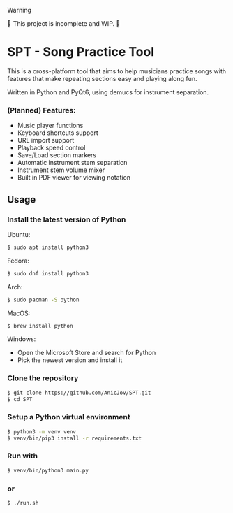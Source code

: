 > [!WARNING]  
> 🚧 This project is incomplete and WIP. 🚧

# SPT - Song Practice Tool
This is a cross-platform tool that aims to help musicians practice songs with features that make repeating sections easy and playing along fun.

Written in Python and PyQt6, using demucs for instrument separation.

### (Planned) Features:
- Music player functions
- Keyboard shortcuts support
- URL import support
- Playback speed control
- Save/Load section markers
- Automatic instrument stem separation
- Instrument stem volume mixer
- Built in PDF viewer for viewing notation

## Usage

### Install the latest version of Python

Ubuntu:
```bash
$ sudo apt install python3
```

Fedora:
```bash
$ sudo dnf install python3
```

Arch:
```bash
$ sudo pacman -S python
```

MacOS:
```sh
$ brew install python
```

Windows:
- Open the Microsoft Store and search for Python
- Pick the newest version and install it

### Clone the repository
```bash
$ git clone https://github.com/AnicJov/SPT.git
$ cd SPT
```

### Setup a Python virtual environment
```bash
$ python3 -m venv venv
$ venv/bin/pip3 install -r requirements.txt
```

### Run with
```bash
$ venv/bin/python3 main.py
```

### or
```bash
$ ./run.sh
```
